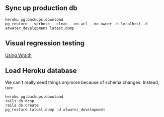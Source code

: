 ## Sync up production db 

```
heroku pg:backups:download
pg_restore --verbose --clean --no-acl --no-owner -h localhost -d atwater_development latest.dump
```

## Visual regression testing 

[Using Wraith](http://bbc-news.github.io/wraith/)

## Load Heroku database 

We can't really seed things anymore because of schema changes. Instead, run: 

```
heroku pg:backups:download
rails db:drop
rails db:create
pg_restore latest.dump -d atwater_development
```